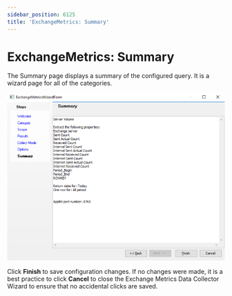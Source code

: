 ```yaml
---
sidebar_position: 6125
title: 'ExchangeMetrics: Summary'
---
```


# ExchangeMetrics: Summary

The Summary page displays a summary of the configured query. It is a wizard page for all of the categories.

![Exchange Metrics Data Collector Wizard Summary page](../../../../../../../static/images/AccessAnalyzer_12.0/Content/Resources/Images/EnterpriseAuditor/Admin/DataCollector/ExchangeMetrics/Summary.png "Exchange Metrics Data Collector Wizard Summary page")

Click **Finish** to save configuration changes. If no changes were made, it is a best practice to click **Cancel** to close the Exchange Metrics Data Collector Wizard to ensure that no accidental clicks are saved.